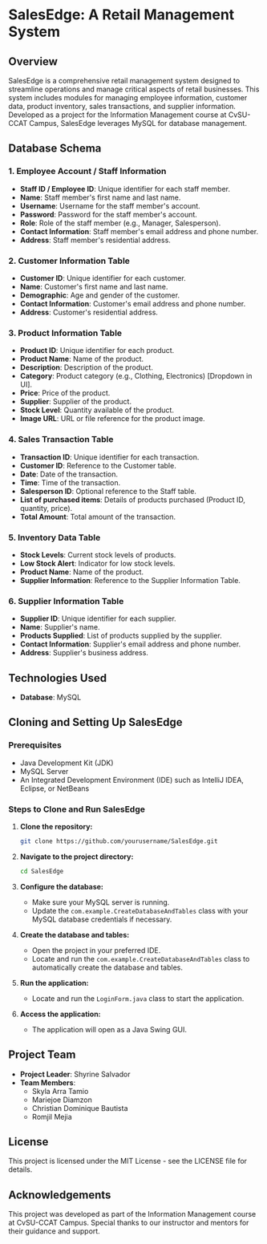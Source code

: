 # SalesEdge: A Retail Management System

## Overview

SalesEdge is a comprehensive retail management system designed to streamline operations and manage critical aspects of retail businesses. This system includes modules for managing employee information, customer data, product inventory, sales transactions, and supplier information. Developed as a project for the Information Management course at CvSU-CCAT Campus, SalesEdge leverages MySQL for database management.

## Database Schema

### 1. Employee Account / Staff Information
- **Staff ID / Employee ID**: Unique identifier for each staff member.
- **Name**: Staff member's first name and last name.
- **Username**: Username for the staff member's account.
- **Password**: Password for the staff member's account.
- **Role**: Role of the staff member (e.g., Manager, Salesperson).
- **Contact Information**: Staff member's email address and phone number.
- **Address**: Staff member's residential address.

### 2. Customer Information Table
- **Customer ID**: Unique identifier for each customer.
- **Name**: Customer's first name and last name.
- **Demographic**: Age and gender of the customer.
- **Contact Information**: Customer's email address and phone number.
- **Address**: Customer's residential address.

### 3. Product Information Table
- **Product ID**: Unique identifier for each product.
- **Product Name**: Name of the product.
- **Description**: Description of the product.
- **Category**: Product category (e.g., Clothing, Electronics) [Dropdown in UI].
- **Price**: Price of the product.
- **Supplier**: Supplier of the product.
- **Stock Level**: Quantity available of the product.
- **Image URL**: URL or file reference for the product image.

### 4. Sales Transaction Table
- **Transaction ID**: Unique identifier for each transaction.
- **Customer ID**: Reference to the Customer table.
- **Date**: Date of the transaction.
- **Time**: Time of the transaction.
- **Salesperson ID**: Optional reference to the Staff table.
- **List of purchased items**: Details of products purchased (Product ID, quantity, price).
- **Total Amount**: Total amount of the transaction.

### 5. Inventory Data Table
- **Stock Levels**: Current stock levels of products.
- **Low Stock Alert**: Indicator for low stock levels.
- **Product Name**: Name of the product.
- **Supplier Information**: Reference to the Supplier Information Table.

### 6. Supplier Information Table
- **Supplier ID**: Unique identifier for each supplier.
- **Name**: Supplier's name.
- **Products Supplied**: List of products supplied by the supplier.
- **Contact Information**: Supplier's email address and phone number.
- **Address**: Supplier's business address.

## Technologies Used
- **Database**: MySQL

## Cloning and Setting Up SalesEdge

### Prerequisites
- Java Development Kit (JDK)
- MySQL Server
- An Integrated Development Environment (IDE) such as IntelliJ IDEA, Eclipse, or NetBeans

### Steps to Clone and Run SalesEdge

1. **Clone the repository:**
   ```bash
   git clone https://github.com/yourusername/SalesEdge.git
   ```

2. **Navigate to the project directory:**
   ```bash
   cd SalesEdge
   ```

3. **Configure the database:**
   - Make sure your MySQL server is running.
   - Update the `com.example.CreateDatabaseAndTables` class with your MySQL database credentials if necessary.

4. **Create the database and tables:**
   - Open the project in your preferred IDE.
   - Locate and run the `com.example.CreateDatabaseAndTables` class to automatically create the database and tables.

5. **Run the application:**
   - Locate and run the `LoginForm.java` class to start the application.

6. **Access the application:**
   - The application will open as a Java Swing GUI.

## Project Team
- **Project Leader**: Shyrine Salvador
- **Team Members**:
  - Skyla Arra Tamio
  - Mariejoe Diamzon
  - Christian Dominique Bautista
  - Romjil Mejia

## License
This project is licensed under the MIT License - see the LICENSE file for details.

## Acknowledgements
This project was developed as part of the Information Management course at CvSU-CCAT Campus. Special thanks to our instructor and mentors for their guidance and support.
